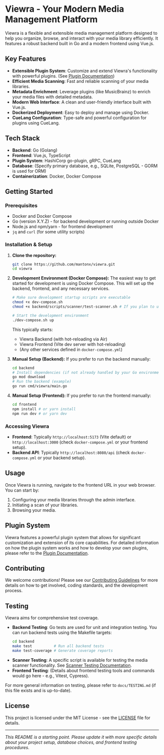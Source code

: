 # Viewra - Your Modern Media Management Platform

Viewra is a flexible and extensible media management platform designed to help you organize, browse, and interact with your media library efficiently. It features a robust backend built in Go and a modern frontend using Vue.js.

## Key Features

- **Extensible Plugin System**: Customize and extend Viewra's functionality with powerful plugins. (See [Plugin Documentation](docs/PLUGINS.md))
- **Efficient Media Scanning**: Fast and reliable scanning of your media libraries.
- **Metadata Enrichment**: Leverage plugins (like MusicBrainz) to enrich your media files with detailed metadata.
- **Modern Web Interface**: A clean and user-friendly interface built with Vue.js.
- **Dockerized Deployment**: Easy to deploy and manage using Docker.
- **CueLang Configuration**: Type-safe and powerful configuration for plugins using CueLang.

## Tech Stack

- **Backend**: Go (Golang)
- **Frontend**: Vue.js, TypeScript
- **Plugin System**: HashiCorp go-plugin, gRPC, CueLang
- **Database**: (Specify primary database, e.g., SQLite, PostgreSQL - GORM is used for ORM)
- **Containerization**: Docker, Docker Compose

## Getting Started

### Prerequisites

- Docker and Docker Compose
- Go (version X.Y.Z) - for backend development or running outside Docker
- Node.js and npm/yarn - for frontend development
- `jq` and `curl` (for some utility scripts)

### Installation & Setup

1.  **Clone the repository:**

    ```bash
    git clone https://github.com/mantonx/viewra.git
    cd viewra
    ```

2.  **Development Environment (Docker Compose):**
    The easiest way to get started for development is using Docker Compose. This will set up the backend, frontend, and any necessary services.

    ```bash
    # Make sure development startup scripts are executable
    chmod +x dev-compose.sh
    chmod +x backend/scripts/scanner/test-scanner.sh # If you plan to use it

    # Start the development environment
    ./dev-compose.sh up
    ```

    This typically starts:

    - Viewra Backend (with hot-reloading via Air)
    - Viewra Frontend (Vite dev server with hot-reloading)
    - (Any other services defined in `docker-compose.yml`)

3.  **Manual Setup (Backend):**
    If you prefer to run the backend manually:

    ```bash
    cd backend
    # Install dependencies (if not already handled by your Go environment)
    go mod download
    # Run the backend (example)
    go run cmd/viewra/main.go
    ```

4.  **Manual Setup (Frontend):**
    If you prefer to run the frontend manually:
    ```bash
    cd frontend
    npm install # or yarn install
    npm run dev # or yarn dev
    ```

### Accessing Viewra

- **Frontend**: Typically `http://localhost:5173` (Vite default) or `http://localhost:3000` (check `docker-compose.yml` or your frontend setup).
- **Backend API**: Typically `http://localhost:8080/api` (check `docker-compose.yml` or your backend setup).

## Usage

Once Viewra is running, navigate to the frontend URL in your web browser. You can start by:

1.  Configuring your media libraries through the admin interface.
2.  Initiating a scan of your libraries.
3.  Browsing your media.

## Plugin System

Viewra features a powerful plugin system that allows for significant customization and extension of its core capabilities. For detailed information on how the plugin system works and how to develop your own plugins, please refer to the [Plugin Documentation](docs/PLUGINS.md).

## Contributing

We welcome contributions! Please see our [Contributing Guidelines](CONTRIBUTING.md) for more details on how to get involved, coding standards, and the development process.

## Testing

Viewra aims for comprehensive test coverage.

- **Backend Testing**: Go tests are used for unit and integration testing. You can run backend tests using the Makefile targets:
  ```bash
  cd backend
  make test          # Run all backend tests
  make test-coverage # Generate coverage reports
  ```
- **Scanner Testing**: A specific script is available for testing the media scanner functionality. See [Scanner Testing Documentation](backend/scripts/scanner/README.md).
- **Frontend Testing**: (Details about frontend testing tools and commands would go here - e.g., Vitest, Cypress).

For more general information on testing, please refer to `docs/TESTING.md` (if this file exists and is up-to-date).

## License

This project is licensed under the MIT License - see the [LICENSE](LICENSE) file for details.

---

_This README is a starting point. Please update it with more specific details about your project setup, database choices, and frontend testing procedures._
